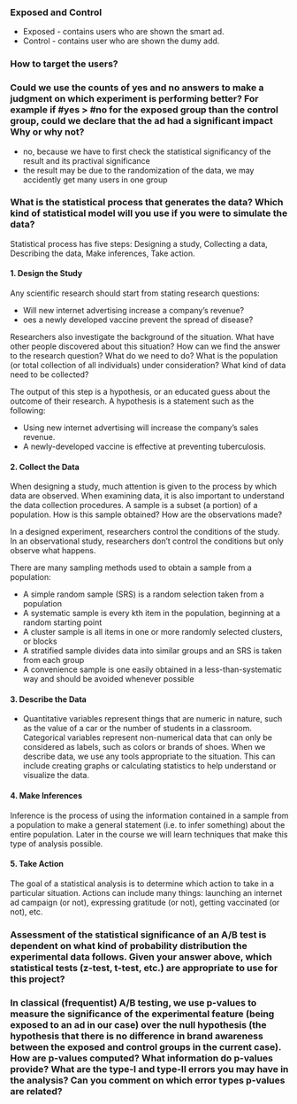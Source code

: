 ### Exposed and Control 

- Exposed - contains users who are shown the smart ad.
- Control - contains user who are shown the dumy add. 

### How to target the users? 


###  Could we use the counts of yes and no answers to make a judgment on which experiment is performing better? For example if #yes > #no for the exposed group than the control group, could we declare that the ad had a significant impact Why or why not?

 - no, because we have to first check the statistical significancy of 
   the result and its practival significance
 - the result may be due to the randomization of the data, we may accidently 
   get many users in one group

### What is the statistical process that generates the data? Which kind of statistical model will you use if you were to simulate the data?

Statistical process has five steps: Designing a study, Collecting a data, Describing the data, Make inferences, Take action. 
#### 1. Design the Study

Any scientific research should start from stating research questions:
- Will new internet advertising increase a company’s revenue?
- oes a newly developed vaccine prevent the spread of disease?

Researchers also investigate the background of the situation. What have other people discovered about this situation? How can we find the answer to the research question? What do we need to do? What is the population (or total collection of all individuals) under consideration? What kind of data need to be collected?

The output of this step is a hypothesis, or an educated guess about the outcome of their research. A hypothesis is a statement such as the following:

- Using new internet advertising will increase the company’s sales revenue.
- A newly-developed vaccine is effective at preventing tuberculosis.

#### 2. Collect the  Data
When designing a study, much attention is given to the process by which data are observed. When examining data, it is also important to understand the data collection procedures. A sample is a subset (a portion) of a population. How is this sample obtained? How are the observations made?

In a designed experiment, researchers control the conditions of the study. In an observational study, researchers don’t control the conditions but only observe what happens.

There are many sampling methods used to obtain a sample from a population:

- A simple random sample (SRS) is a random selection taken from a population
- A systematic sample is every kth item in the population, beginning at a random starting point
- A cluster sample is all items in one or more randomly selected clusters, or blocks
- A stratified sample divides data into similar groups and an SRS is taken from each group
- A convenience sample is one easily obtained in a less-than-systematic way and should be avoided whenever possible

#### 3. Describe the Data
- Quantitative variables represent things that are numeric in nature, such as the value of a car or the number of students in a classroom. Categorical variables represent non-numerical data that can only be considered as labels, such as colors or brands of shoes.
When we describe data, we use any tools appropriate to the situation. This can include creating graphs or calculating statistics to help understand or visualize the data.

#### 4. Make Inferences
Inference is the process of using the information contained in a sample from a population to make a general statement (i.e. to infer something) about the entire population. Later in the course we will learn techniques that make this type of analysis possible.
#### 5. Take Action
The goal of a statistical analysis is to determine which action to take in a particular situation. Actions can include many things: launching an internet ad campaign (or not), expressing gratitude (or not), getting vaccinated (or not), etc.

### Assessment of the statistical significance of an A/B test is dependent on what kind of probability distribution the experimental data follows. Given your answer above, which statistical tests (z-test, t-test, etc.) are appropriate to use for this project?



### In classical (frequentist) A/B testing, we use p-values to measure the significance of the experimental feature (being exposed to an ad in our case)  over the null hypothesis (the hypothesis that there is no difference in brand awareness between the exposed and control groups in the current case). How are p-values computed? What information do p-values provide? What are the  type-I and type-II errors you may have in the analysis? Can you comment on which error types p-values are related?
